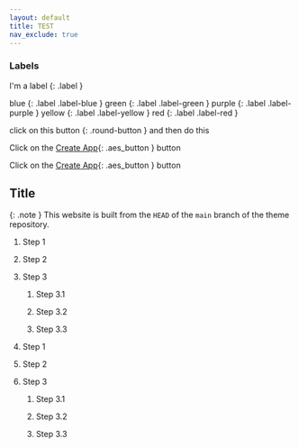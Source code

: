 ```yaml
---
layout: default
title: TEST
nav_exclude: true
---
```

### Labels

I'm a label
{: .label }

blue
{: .label .label-blue }
green
{: .label .label-green }
purple
{: .label .label-purple }
yellow
{: .label .label-yellow }
red
{: .label .label-red }

click on this
button
{: .round-button }
and then do this

Click on the [Create App](http://#/){: .aes_button } button

Click on the [Create App](#){: .aes_button } button

## Title

{: .note }
This website is built from the `HEAD` of the `main` branch of the theme repository.


1. Step 1

2. Step 2

3. Step 3
    1. Step 3.1

    2. Step 3.2

    3. Step 3.3


1. Step 1

2. Step 2

3. Step 3

    1. Step 3.1

    2. Step 3.2

    3. Step 3.3